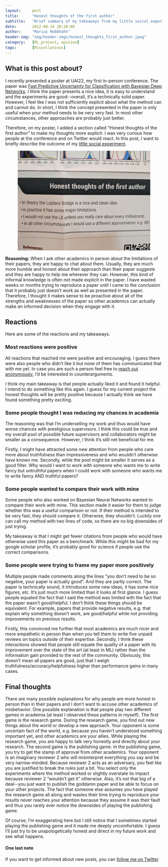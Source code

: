 ```yaml
---
layout:     post
title:      "Honest thoughts of the first author"
subtitle:   "Brief summary of my takeaways from my little social experiment"
date:       2022-08-14 20:28:00
author:     "Marius Hobbhahn"
header-img: "img/header-imgs/honest_thoughts_first_author.jpeg"
category:   [ML_project, opinion]
tags:       [Miscellanious]
---
```


## What is this post about?

I recently presented a poster at UAI22, my first in-person conference. The paper was [Fast Predictive Uncertainty for Classification with Bayesian Deep Networks](https://www.mariushobbhahn.com/2022-05-29-LB_for_BNNs/). I think the paper presents a nice idea, it is easy to understand and the experiments are good--overall, it’s a technically solid paper. However, I feel like I was not sufficiently explicit about what the method can and cannot do. In short, I think the concept presented in the paper is only useful when your method needs to be very very fast. In most other circumstances, other approaches are probably just better. 

Therefore, on my poster, I added a section called “Honest thoughts of the first author” to make my thoughts more explicit. I was very curious how people at the conference and on Twitter would react. In this post, I want to briefly describe the outcome of my [little social experiment](https://twitter.com/MariusHobbhahn/status/1554856125513736194). 

<figure>
  <img src="/img/header-imgs/honest_thoughts_first_author.jpeg"/>
</figure>

**Reasoning:** When I ask other academics in person about the limitations of their papers, they are happy to chat about them. Usually, they are much more humble and honest about their approach than their paper suggests and they are happy to help me wherever they can. However, this kind of informal knowledge is often not made explicit in the paper. I have wasted weeks or months trying to reproduce a paper until I came to the conclusion that it probably just doesn’t work as well as presented in the paper. Therefore, I thought it makes sense to be proactive about all of the strengths and weaknesses of the paper so other academics can actually make an informed decision when they engage with it. 

## Reactions

Here are some of the reactions and my takeaways. 


### Most reactions were positive

All reactions that reached me were positive and encouraging. I guess there were also people who didn’t like it but none of them has communicated that with me yet. In case you are such a person feel free to [reach out anonymously](admonymous.co/mariushobbhahn), I’d be interested in counterarguments. 

I think my main takeaway is that people actually liked it and found it helpful. I intend to do something like this again. I guess for my current project the honest thoughts will be pretty positive because I actually think we have found something pretty exciting. 


### Some people thought I was reducing my chances in academia 

The reasoning was that I’m underselling my work and thus would have worse chances with prestigious supervisors. I think this could be true and my overall pool of possible future supervisors and collaborators might be smaller as a consequence. However, I think it’s still net beneficial for me. 

Firstly, I might have attracted some new attention from people who care more about truthfulness than impressiveness and who wouldn’t otherwise have known me. Secondly, while the pool might be smaller it serves as a good filter. Why would I want to work with someone who wants me to write fancy but untruthful papers when I could work with someone who wants me to write fancy AND truthful papers? 


### Some people wanted to compare their work with mine

Some people who also worked on Bayesian Neural Networks wanted to compare their work with mine. This section made it easier for them to judge whether this was a useful comparison or not. If their method is intended to be very fast, they should compare it. Otherwise, they shouldn’t. Luckily one can call my method with two lines of code, so there are no big downsides of just trying. 

My takeaway is that I might get fewer citations from people who would have otherwise used this paper as a benchmark. While this might be bad for my google scholar profile, it’s probably good for science if people use the correct comparisons. 


### Some people were trying to frame my paper more positively

Multiple people made comments along the lines “you don’t need to be so negative, your paper is actually good”. And they are partly correct. The paper is technically sound, it introduces some new ideas, it has some nice figures, etc. It’s just much more limited than it looks at first glance. I guess people equated the fact that I said the method was limited with the fact that the paper wasn’t good/helpful. I don’t think these things should be equivalent. For example, papers that provide negative results, e.g. that explain why something doesn’t work, are good/helpful while not providing improvements on previous results. 

Firstly, this convinced me further that most academics are much nicer and more empathetic in person than when you tell them to write five unpaid reviews on topics outside of their expertise. Secondly, I think these interactions showed that people still equate the quality of a paper with its improvement over the state of the art (at least in ML) rather than the information gain provided to the rest of the community. Obviously, this doesn’t mean all papers are good, just that I weigh truthfulness/accuracy/helpfulness higher than performance gains in many cases. 


## Final thoughts

There are many possible explanations for why people are more honest in person than in their papers and I don’t want to accuse other academics of misbehavior. One possible explanation is that people play two different games in academia (at least I observed these patterns in myself). The first game is the research game. During the research game, you find out new things about the world or develop a new approach. Your opponent is some uncertain fact of the world, e.g. because you haven’t understood something important yet, and other academics are your allies. While playing the research game, you are happy to talk very honestly and directly about your research. The second game is the publishing game. In the publishing game, you try to get the stamp of approval from other academics. Your opponent is an imaginary reviewer 2 who will misinterpret everything you say and be very narrow-minded. Because reviewer 2 acts as an adversary, you feel like you are justified to break the rules just a bit. You select only the experiments where the method worked or slightly overstate its impact because reviewer 2 “wouldn’t get it” otherwise. Also, it’s not that big of a deal--you just want to publish the goddamn paper and be able to focus on your other projects. The fact that someone else assumes you have played the research game all along and wastes their time trying to reproduce your results never reaches your attention because they assume it was their fault and thus you rarely ever notice the downsides of playing the publishing game. 

Of course, I’m exaggerating here but I still notice that I sometimes started playing the publishing game and it made me deeply uncomfortable. I guess I’ll just try to be unapologetically honest and direct in my future work and see what happens. 

#### One last note

If you want to get informed about new posts, you can [follow me on Twitter](https://twitter.com/MariusHobbhahn).
